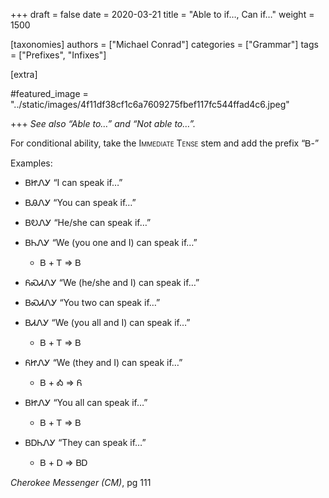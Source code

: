 +++
draft = false
date = 2020-03-21
title = "Able to if…, Can if…"
weight = 1500

[taxonomies]
authors = ["Michael Conrad"]
categories = ["Grammar"]
tags = ["Prefixes", "Infixes"]

[extra]

#featured_image = "../static/images/4f11df38cf1c6a7609275fbef117fc544ffad4c6.jpeg"

+++
*See also “Able to…” and “Not able to…”.*

For conditional ability, take the
<span style="font-variant:small-caps;">Immediate Tense</span> stem and
add the prefix “Ᏼ-”
<!-- more -->
Examples:

  - ᏴᏥᏁᎩ “I can speak if…”

  - ᏴᎯᏁᎩ “You can speak if…”

  - ᏴᎧᏁᎩ “He/she can speak if…”

  - ᏴᏂᏁᎩ “We (you one and I) can speak if…”
    
      - Ᏼ + Ꭲ =\> Ᏼ

  - ᏲᏍᏗᏁᎩ “We (he/she and I) can speak if…”

  - ᏴᏍᏗᏁᎩ “You two can speak if…”

  - ᏴᏗᏁᎩ “We (you all and I) can speak if…”
    
      - Ᏼ + Ꭲ =\> Ᏼ

  - ᏲᏥᏁᎩ “We (they and I) can speak if…”
    
      - Ᏼ + Ꭳ =\> Ᏺ

  - ᏴᏥᏁᎩ “You all can speak if…”
    
      - Ᏼ + Ꭲ =\> Ᏼ

  - ᏴᎠᏂᏁᎩ “They can speak if…”
    
      - Ᏼ + Ꭰ =\> ᏴᎠ

*Cherokee Messenger (CM)*, pg 111